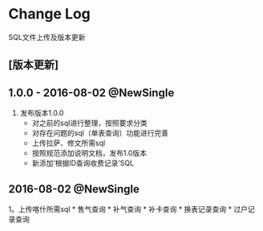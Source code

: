 # Change Log
SQL文件上传及版本更新

## [版本更新]

## 1.0.0 - 2016-08-02 @NewSingle

1. 发布版本1.0.0
	 * 对之前的sql进行整理，按照要求分类
	 * 对存在问题的sql（单表查询）功能进行完善
	 * 上传拉萨、修文所需sql
	 * 按照规范添加说明文档，发布1.0版本
	 * 新添加‘根据ID查询收费记录’SQL
	 
## 2016-08-02 @NewSingle

1。上传喀什所需sql
	 * 售气查询
	 * 补气查询
	 * 补卡查询
	 * 换表记录查询
	 * 过户记录查询
	 	 
	 
		  

